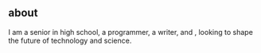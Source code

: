 <h2>about</h2>

I am a senior in high school, a programmer, a writer, and , looking to shape the future of technology and science.
